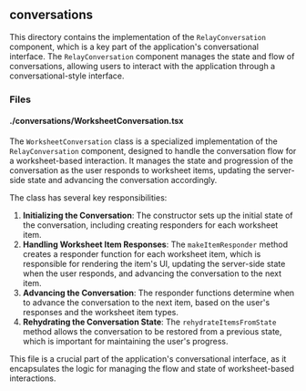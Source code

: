 ## conversations

This directory contains the implementation of the `RelayConversation` component, which is a key part of the application's conversational interface. The `RelayConversation` component manages the state and flow of conversations, allowing users to interact with the application through a conversational-style interface.

### Files

#### ./conversations/WorksheetConversation.tsx

The `WorksheetConversation` class is a specialized implementation of the `RelayConversation` component, designed to handle the conversation flow for a worksheet-based interaction. It manages the state and progression of the conversation as the user responds to worksheet items, updating the server-side state and advancing the conversation accordingly.

The class has several key responsibilities:

1. **Initializing the Conversation**: The constructor sets up the initial state of the conversation, including creating responders for each worksheet item.
2. **Handling Worksheet Item Responses**: The `makeItemResponder` method creates a responder function for each worksheet item, which is responsible for rendering the item's UI, updating the server-side state when the user responds, and advancing the conversation to the next item.
3. **Advancing the Conversation**: The responder functions determine when to advance the conversation to the next item, based on the user's responses and the worksheet item types.
4. **Rehydrating the Conversation State**: The `rehydrateItemsFromState` method allows the conversation to be restored from a previous state, which is important for maintaining the user's progress.

This file is a crucial part of the application's conversational interface, as it encapsulates the logic for managing the flow and state of worksheet-based interactions.